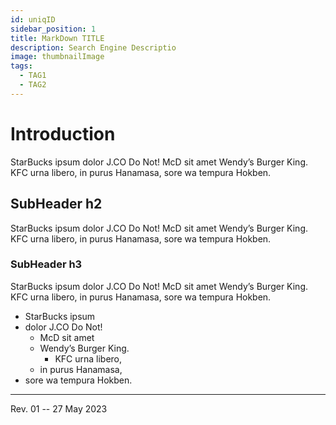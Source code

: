 ```yaml
---
id: uniqID
sidebar_position: 1
title: MarkDown TITLE
description: Search Engine Descriptio
image: thumbnailImage
tags:
  - TAG1
  - TAG2
---
```


# Introduction

StarBucks ipsum dolor J.CO Do Not! McD sit amet Wendy’s Burger King. 
KFC urna libero, in purus Hanamasa, sore wa tempura Hokben.

## SubHeader h2

StarBucks ipsum dolor J.CO Do Not! McD sit amet Wendy’s Burger King. 
KFC urna libero, in purus Hanamasa, sore wa tempura Hokben.

### SubHeader h3

StarBucks ipsum dolor J.CO Do Not! McD sit amet Wendy’s Burger King. 
KFC urna libero, in purus Hanamasa, sore wa tempura Hokben.

- StarBucks ipsum 
- dolor J.CO Do Not!
  - McD sit amet 
  - Wendy’s Burger King. 
    - KFC urna libero, 
  - in purus Hanamasa, 
- sore wa tempura Hokben.


<hr />

Rev. 01 -- 27 May 2023

<!--
REV01: Sat 27 May 2023 11:00
START: Wed 24 May 2023 16:00
-->

